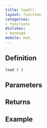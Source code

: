```yaml
---
title: load()
layout: function
categories:
- functions
divlikes:
- bennugd
module: mod_
---
```


## Definition

    load ( )

## Parameters

## Returns

## Example
